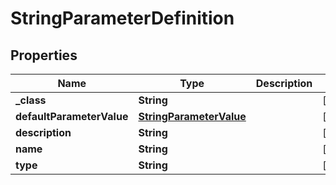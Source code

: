 

# StringParameterDefinition

## Properties

Name | Type | Description | Notes
------------ | ------------- | ------------- | -------------
**_class** | **String** |  |  [optional]
**defaultParameterValue** | [**StringParameterValue**](StringParameterValue.md) |  |  [optional]
**description** | **String** |  |  [optional]
**name** | **String** |  |  [optional]
**type** | **String** |  |  [optional]




